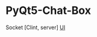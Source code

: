 # PyQt5-Chat-Box
Socket [Clint, server]
[UI](https://github.com/Vaibhavraj-nath-chauhan/PyQt5-Chat-Box/blob/main/UI.GIF)
